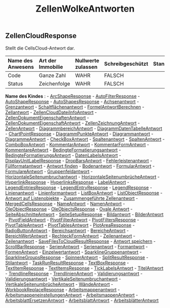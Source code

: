 ﻿---
title: ZellenWolkeAntworten
second_title: Aspose.Cells Cloud Documen
type: docs
url: /de/specification/model/cellscloudresponse/
description: "Aspose.Cells Cloud-Modellspezifikation: CellsCloudResponse. Müheloses Bearbeiten von Excel und anderen Tabellenkalkulationsdokumenten mit Funktionen wie Öffnen, Generieren, Bearbeiten, Teilen, Zusammenführen, Vergleichen und Konvertieren"
kwords: Excel, Office, Tabellenkalkulation, Cloud REST API, CellsCloudResponse
weight: 50
---
## **ZellenCloudResponse**

 Stellt die CellsCloud-Antwort dar.

| Name des Anwesens| Art der Immobilie| Nullwerte zulassen| Schreibgeschützt| Standardwert| Beschreibung|
|:- |:- |:- |:- |:- |:- |
| Code| Ganze Zahl| WAHR| FALSCH|||
| Status| Zeichenfolge| WAHR| FALSCH|||

**Name des Kindes** : 
	-  [ArcShapeResponse](arcshaperesponse) 
	-  [AutoFilterResponse](autofilterresponse) 
	-  [AutoShapeResponse](autoshaperesponse) 
	-  [AutoShapesResponse](autoshapesresponse) 
	-  [Achsenantwort](axisresponse) 
	-  [Grenzantwort](borderresponse) 
	-  [Schaltflächenantwort](buttonresponse) 
	-  [FormelAntwortBerechnen](calculateformularesponse) 
	-  [Zellantwort](cellresponse) 
	-  [ZellenCloudDateiInfoAntwort](cellscloudfileinforesponse) 
	-  [ZellenDokumentEigenschaftenAntwort](cellsdocumentpropertiesresponse) 
	-  [ZellenDokumentEigenschaftAntwort](cellsdocumentpropertyresponse) 
	-  [ZellenZeichnungAntwort](cellsdrawingresponse) 
	-  [ZellenAntwort](cellsresponse) 
	-  [DiagrammbereichAntwort](chartarearesponse) 
	-  [DiagrammDatenTabelleAntwort](chartdatatableresponse) 
	-  [ChartPointResponse](chartpointresponse) 
	-  [DiagrammPunkteAntwort](chartpointsresponse) 
	-  [Diagrammantwort](chartresponse) 
	-  [DiagrammeAntwort](chartsresponse) 
	-  [CheckBoxAntwort](checkboxresponse) 
	-  [Spaltenantwort](columnresponse) 
	-  [SpaltenAntwort](columnsresponse) 
	-  [ComboBoxAntwort](comboboxresponse) 
	-  [KommentarAntwort](commentresponse) 
	-  [KommentarFormAntwort](commentshaperesponse) 
	-  [KommentareAntwort](commentsresponse) 
	-  [BedingteFormatierungsantwort](conditionalformattingresponse) 
	-  [BedingteFormatierungsAntwort](conditionalformattingsresponse) 
	-  [DatenLabelsAntwort](datalabelsresponse) 
	-  [DisplayUnitLabelResponse](displayunitlabelresponse) 
	-  [DropBarsAntwort](dropbarsresponse) 
	-  [Fehlerleistenantwort](errorbarresponse) 
	-  [Füllformatantwort](fillformatresponse) 
	-  [Antwort finden](findresponse) 
	-  [Bodenantwort](floorresponse) 
	-  [FormularAntwort](formresponse) 
	-  [FormulareAntwort](formsresponse) 
	-  [Gruppenfeldantwort](groupboxresponse) 
	-  [HorizontaleSeitenumbruchantwort](horizontalpagebreakresponse) 
	-  [HorizontaleSeitenumbrücheAntwort](horizontalpagebreaksresponse) 
	-  [HyperlinkResponse](hyperlinkresponse) 
	-  [HyperlinksResponse](hyperlinksresponse) 
	-  [LabelAntwort](labelresponse) 
	-  [LegendEntriesResponse](legendentriesresponse) 
	-  [LegendEntryResponse](legendentryresponse) 
	-  [LegendResponse](legendresponse) 
	-  [Linienantwort](lineresponse) 
	-  [Linienformantwort](lineshaperesponse) 
	-  [ListBoxAntwort](listboxresponse) 
	-  [ListObjectResponse](listobjectresponse) 
	-  [Antwort auf Listenobjekte](listobjectsresponse) 
	-  [Zusammengeführte Zellenantwort](mergedcellresponse) 
	-  [MergedCellsResponse](mergedcellsresponse) 
	-  [NameAntwort](nameresponse) 
	-  [NamenAntwort](namesresponse) 
	-  [OleObjectResponse](oleobjectresponse) 
	-  [OleObjectsResponse](oleobjectsresponse) 
	-  [Ovale Antwort](ovalresponse) 
	-  [SeiteAbschnitteAntwort](pagesectionsresponse) 
	-  [SeiteSetupResponse](pagesetupresponse) 
	-  [Bildantwort](pictureresponse) 
	-  [BilderAntwort](picturesresponse) 
	-  [PivotFieldAntwort](pivotfieldresponse) 
	-  [PivotFilterAntwort](pivotfilterresponse) 
	-  [PivotFiltersResponse](pivotfiltersresponse) 
	-  [PivotTableAntwort](pivottableresponse) 
	-  [PivotTablesAntwort](pivottablesresponse) 
	-  [PlotAreaResponse](plotarearesponse) 
	-  [RadioButtonAntwort](radiobuttonresponse) 
	-  [Bereichsantwort](rangeresponse) 
	-  [BereicheAntwort](rangesresponse) 
	-  [BereichWertAntwort](rangevalueresponse) 
	-  [RechteckFormAntwort](rectangleshaperesponse) 
	-  [Zeilenantwort](rowresponse) 
	-  [Zeilenantwort](rowsresponse) 
	-  [SaveFilesToCloudResultResponse](savefilestocloudresultresponse) 
	-  [Antwort speichern](saveresponse) 
	-  [ScrollBarResponse](scrollbarresponse) 
	-  [SerienAntwort](seriesesresponse) 
	-  [Serienantwort](seriesresponse) 
	-  [Formantwort](shaperesponse) 
	-  [FormenAntwort](shapesresponse) 
	-  [Einzelwertantwort](singlevalueresponse) 
	-  [SparklineGruppenantwort](sparklinegroupresponse) 
	-  [SparklineGroupsResponse](sparklinegroupsresponse) 
	-  [SpinnerAntwort](spinnerresponse) 
	-  [SplitResultResponse](splitresultresponse) 
	-  [Stilantwort](styleresponse) 
	-  [TaskRunResultResponse](taskrunresultresponse) 
	-  [TextBoxResponse](textboxresponse) 
	-  [TextItemResponse](textitemresponse) 
	-  [TextItemsResponse](textitemsresponse) 
	-  [TickLabelsAntwort](ticklabelsresponse) 
	-  [TitelAntwort](titleresponse) 
	-  [TrendlineResponse](trendlineresponse) 
	-  [TrendlinienAntwort](trendlinesresponse) 
	-  [Validierungsantwort](validationresponse) 
	-  [Validierungsantwort](validationsresponse) 
	-  [VertikaleSeitenumbruchantwort](verticalpagebreakresponse) 
	-  [VertikaleSeitenumbrücheAntwort](verticalpagebreaksresponse) 
	-  [WändeAntwort](wallsresponse) 
	-  [WorkbookReplaceResponse](workbookreplaceresponse) 
	-  [Arbeitsmappenantwort](workbookresponse) 
	-  [ArbeitsmappeneinstellungenAntwort](workbooksettingsresponse) 
	-  [ArbeitsmappenAntwort](workbooksresponse) 
	-  [ArbeitsblattErsetzenAntwort](worksheetreplaceresponse) 
	-  [ArbeitsblattAntwort](worksheetresponse) 
	-  [ArbeitsblätterAntwort](worksheetsresponse) 
